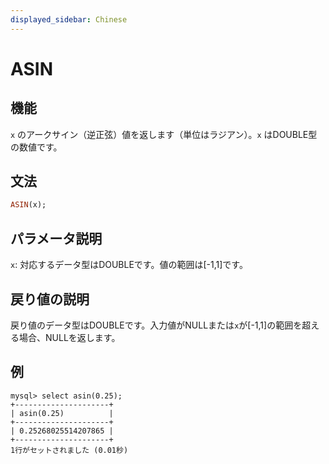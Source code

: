 ```yaml
---
displayed_sidebar: Chinese
---
```


# ASIN

## 機能

`x` のアークサイン（逆正弦）値を返します（単位はラジアン）。`x` はDOUBLE型の数値です。

## 文法

```Haskell
ASIN(x);
```

## パラメータ説明

`x`: 対応するデータ型はDOUBLEです。値の範囲は[-1,1]です。

## 戻り値の説明

戻り値のデータ型はDOUBLEです。入力値がNULLまたは`x`が[-1,1]の範囲を超える場合、NULLを返します。

## 例

```Plain Text
mysql> select asin(0.25);
+---------------------+
| asin(0.25)          |
+---------------------+
| 0.25268025514207865 |
+---------------------+
1行がセットされました (0.01秒)
```
